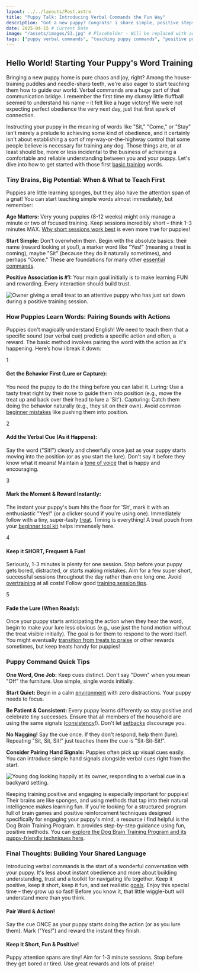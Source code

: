 ```yaml
---
layout: ../../layouts/Post.astro
title: "Puppy Talk: Introducing Verbal Commands the Fun Way"
description: "Got a new puppy? Congrats! i share simple, positive steps for introducing basic verbal commands like 'Sit' and 'Come' to your puppy, keeping it fun and frustration-free."
date: 2025-04-15 # Current Date
image: "/assets/images/53.jpg" # Placeholder - Will be replaced with actual image path
tags: ["puppy verbal commands", "teaching puppy commands", "positive puppy training", "puppy first commands", "puppy training tips", "dog training basics", "puppy communication", "easy puppy training"]
---
```


<h2 class="text-3xl font-bold text-slate-800 dark:text-slate-100 mb-6">Hello World! Starting Your Puppy's Word Training</h2>

<p class="text-lg text-slate-600 dark:text-slate-300 mb-4">
    Bringing a new puppy home is pure chaos and joy, right? Among the house-training puddles and needle-sharp teeth, we're also eager to start teaching them how to guide our world. Verbal commands are a huge part of that communication bridge. I remember the first time my clumsy little fluffball seemed to understand his name – it felt like a huge victory! We were not expecting perfect obedience the very next day, just that first spark of connection.
</p>
<p class="text-lg text-slate-600 dark:text-slate-300 mb-8">
    Instructing your puppy in the meaning of words like "Sit," "Come," or "Stay" isn't merely a prelude to achieving some kind of obedience, and it certainly isn't about establishing a sort of my-way-or-the-highway control that some people believe is necessary for training any dog. Those things are, or at least should be, more or less incidental to the business of achieving a comfortable and reliable understanding between you and your puppy. Let's dive into how to get started with those first <a href="https://trainedtails.com/posts/basic-dog-training" target="_blank" rel="noopener noreferrer" class="text-emerald-600 dark:text-emerald-400 hover:underline">basic training</a> words.
</p>

<h3 class="text-2xl font-semibold text-slate-800 dark:text-slate-100 mb-6">Tiny Brains, Big Potential: When & What to Teach First</h3>

<p class="text-lg text-slate-600 dark:text-slate-300 mb-4">
    Puppies are little learning sponges, but they also have the attention span of a gnat! You can start teaching simple words almost immediately, but remember:
</p>

<div class="space-y-6 divide-y divide-slate-200 dark:divide-slate-700/50 mb-8">
    <div class="pt-6 first:pt-0 flex items-start"> <div class="w-2 h-2 bg-slate-800 dark:bg-slate-100 rounded-full flex-shrink-0 mr-3 mt-2"></div> <div> <p class="text-lg text-slate-600 dark:text-slate-300">
            <strong class="font-semibold text-slate-800 dark:text-slate-100">Age Matters:</strong> Very young puppies (8-12 weeks) might only manage a minute or two of focused training. Keep sessions incredibly short – think 1-3 minutes MAX. <a href="https://trainedtails.com/posts/why-short-sessions-work-best" target="_blank" rel="noopener noreferrer" class="text-emerald-600 dark:text-emerald-400 hover:underline">Why short sessions work best</a> is even more true for puppies!
           </p>
        </div>
    </div>
    <div class="pt-6 flex items-start">
        <div class="w-2 h-2 bg-slate-800 dark:bg-slate-100 rounded-full flex-shrink-0 mr-3 mt-2"></div>
        <div>
            <p class="text-lg text-slate-600 dark:text-slate-300">
                <strong class="font-semibold text-slate-800 dark:text-slate-100">Start Simple:</strong> Don't overwhelm them. Begin with the absolute basics: their name (reward looking at you!), a marker word like "Yes!" (meaning a treat is coming), maybe "Sit" (because they do it naturally sometimes), and perhaps "Come." These are foundations for many other <a href="https://trainedtails.com/posts/7-Commands-Your-Dog-Needs-to-Know" target="_blank" rel="noopener noreferrer" class="text-emerald-600 dark:text-emerald-400 hover:underline">essential commands</a>.
            </p>
        </div>
    </div>
    <div class="pt-6 flex items-start">
       <div class="w-2 h-2 bg-slate-800 dark:bg-slate-100 rounded-full flex-shrink-0 mr-3 mt-2"></div>
       <div>
            <p class="text-lg text-slate-600 dark:text-slate-300">
                <strong class="font-semibold text-slate-800 dark:text-slate-100">Positive Association is #1:</strong> Your main goal initially is to make learning FUN and rewarding. Every interaction should build trust.
            </p>
       </div>
    </div>
</div>

<img src="/assets/images/55.jpg" alt="Owner giving a small treat to an attentive puppy who has just sat down during a positive training session." class="w-full h-auto rounded-xl my-8 shadow-lg" loading="lazy" />

<h3 class="text-2xl font-semibold text-slate-800 dark:text-slate-100 mb-6">How Puppies Learn Words: Pairing Sounds with Actions</h3>

<p class="text-lg text-slate-600 dark:text-slate-300 mb-8">
    Puppies don't magically understand English! We need to teach them that a specific sound (our verbal cue) predicts a specific action and often, a reward. The basic method involves pairing the word with the action as it's happening. Here’s how i break it down:
</p>

<div class="relative border-l-2 border-emerald-300 dark:border-emerald-700/50 ml-4 space-y-10 mb-12">
    <div class="relative pl-8">
        <div class="absolute w-8 h-8 bg-emerald-500 dark:bg-emerald-600 rounded-full flex items-center justify-center -left-4 ring-4 ring-white dark:ring-slate-900">
            <span class="font-bold text-white text-sm">1</span>
        </div>
        <h4 class="text-xl font-semibold text-slate-800 dark:text-slate-100 mb-2">Get the Behavior First (Lure or Capture):</h4>
        <p class="text-lg text-slate-600 dark:text-slate-300">
            You need the puppy to do the thing before you can label it. Luring: Use a tasty treat right by their nose to guide them into position (e.g., move the treat up and back over their head to lure a 'Sit'). Capturing: Catch them doing the behavior naturally (e.g., they sit on their own). Avoid common <a href="https://trainedtails.com/posts/beginner-mistakes" target="_blank" rel="noopener noreferrer" class="text-emerald-600 dark:text-emerald-400 hover:underline">beginner mistakes</a> like pushing them into position.
        </p>
    </div>
    <div class="relative pl-8">
       <div class="absolute w-8 h-8 bg-emerald-500 dark:bg-emerald-600 rounded-full flex items-center justify-center -left-4 ring-4 ring-white dark:ring-slate-900">
            <span class="font-bold text-white text-sm">2</span>
       </div>
       <h4 class="text-xl font-semibold text-slate-800 dark:text-slate-100 mb-2">Add the Verbal Cue (As it Happens):</h4>
        <p class="text-lg text-slate-600 dark:text-slate-300">
            Say the word ("Sit!") clearly and cheerfully once just as your puppy starts moving into the position (or as you start the lure). Don't say it before they know what it means! Maintain a <a href="https://trainedtails.com/posts/tone-of-voice" target="_blank" rel="noopener noreferrer" class="text-emerald-600 dark:text-emerald-400 hover:underline">tone of voice</a> that is happy and encouraging.
        </p>
    </div>
    <div class="relative pl-8">
       <div class="absolute w-8 h-8 bg-emerald-500 dark:bg-emerald-600 rounded-full flex items-center justify-center -left-4 ring-4 ring-white dark:ring-slate-900">
            <span class="font-bold text-white text-sm">3</span>
       </div>
       <h4 class="text-xl font-semibold text-slate-800 dark:text-slate-100 mb-2">Mark the Moment & Reward Instantly:</h4>
        <p class="text-lg text-slate-600 dark:text-slate-300">
            The instant your puppy's bum hits the floor for 'Sit', mark it with an enthusiastic "Yes!" (or a clicker sound if you're using one). Immediately follow with a tiny, super-tasty <a href="https://trainedtails.com/posts/treats-and-rewards" target="_blank" rel="noopener noreferrer" class="text-emerald-600 dark:text-emerald-400 hover:underline">treat</a>. Timing is everything! A treat pouch from your <a href="https://trainedtails.com/posts/dog-training-tools-for-beginners" target="_blank" rel="noopener noreferrer" class="text-emerald-600 dark:text-emerald-400 hover:underline">beginner tool kit</a> helps immensely here.
        </p>
    </div>
    <div class="relative pl-8">
       <div class="absolute w-8 h-8 bg-emerald-500 dark:bg-emerald-600 rounded-full flex items-center justify-center -left-4 ring-4 ring-white dark:ring-slate-900">
            <span class="font-bold text-white text-sm">4</span>
       </div>
       <h4 class="text-xl font-semibold text-slate-800 dark:text-slate-100 mb-2">Keep it SHORT, Frequent & Fun!</h4>
        <p class="text-lg text-slate-600 dark:text-slate-300">
            Seriously, 1-3 minutes is plenty for one session. Stop before your puppy gets bored, distracted, or starts making mistakes. Aim for a few super short, successful sessions throughout the day rather than one long one. Avoid <a href="https://trainedtails.com/posts/avoiding-overtraining" target="_blank" rel="noopener noreferrer" class="text-emerald-600 dark:text-emerald-400 hover:underline">overtraining</a> at all costs! Follow good <a href="https://trainedtails.com/posts/training-session-tips" target="_blank" rel="noopener noreferrer" class="text-emerald-600 dark:text-emerald-400 hover:underline">training session tips</a>.
        </p>
    </div>
     <div class="relative pl-8">
       <div class="absolute w-8 h-8 bg-emerald-500 dark:bg-emerald-600 rounded-full flex items-center justify-center -left-4 ring-4 ring-white dark:ring-slate-900">
            <span class="font-bold text-white text-sm">5</span>
       </div>
       <h4 class="text-xl font-semibold text-slate-800 dark:text-slate-100 mb-2">Fade the Lure (When Ready):</h4>
        <p class="text-lg text-slate-600 dark:text-slate-300">
            Once your puppy starts anticipating the action when they hear the word, begin to make your lure less obvious (e.g., use just the hand motion without the treat visible initially). The goal is for them to respond to the word itself. You might eventually <a href="https://trainedtails.com/posts/treat-to-praise" target="_blank" rel="noopener noreferrer" class="text-emerald-600 dark:text-emerald-400 hover:underline">transition from treats to praise</a> or other rewards sometimes, but keep treats handy for puppies!
        </p>
    </div>
</div>

<h3 class="text-2xl font-semibold text-slate-800 dark:text-slate-100 mb-6">Puppy Command Quick Tips</h3>

<div class="bg-blue-50 dark:bg-slate-800 border border-blue-200 dark:border-blue-900 rounded-lg p-6 relative mb-12 shadow-md not-prose">
    <div class="space-y-4 divide-y divide-blue-200 dark:divide-blue-900/50">
         <div class="flex items-start pt-4 first:pt-0">
            <div class="w-5 h-5 bg-blue-500 dark:bg-blue-600 rounded-full flex-shrink-0 mr-3 mt-1"> <span class="font-bold text-white"></span> </div>
            <p class="text-lg text-slate-700 dark:text-slate-200">
                <strong>One Word, One Job:</strong> Keep cues distinct. Don't say "Down" when you mean "Off" the furniture. Use simple, single words initially.
            </p>
        </div>
        <div class="flex items-start pt-4">
            <div class="w-5 h-5 bg-blue-500 dark:bg-blue-600 rounded-full flex-shrink-0 mr-3 mt-1"> <span class="font-bold text-white"></span> </div>
            <p class="text-lg text-slate-700 dark:text-slate-200">
                <strong>Start Quiet:</strong> Begin in a calm <a href="https://trainedtails.com/posts/right-training-enviroment" target="_blank" rel="noopener noreferrer" class="text-blue-600 dark:text-blue-400 hover:underline">environment</a> with zero distractions. Your puppy needs to focus.
            </p>
        </div>
        <div class="flex items-start pt-4">
            <div class="w-5 h-5 bg-blue-500 dark:bg-blue-600 rounded-full flex-shrink-0 mr-3 mt-1"> <span class="font-bold text-white"></span> </div>
            <p class="text-lg text-slate-700 dark:text-slate-200">
                <strong>Be Patient & Consistent:</strong> Every puppy learns differently so stay positive and celebrate tiny successes. Ensure that all members of the household are using the same signals (<a href="https://trainedtails.com/posts/consistency-matters" target="_blank" rel="noopener noreferrer" class="text-blue-600 dark:text-blue-400 hover:underline">consistency</a>!). Don't let <a href="https://trainedtails.com/posts/handling-setbacks" target="_blank" rel="noopener noreferrer" class="text-blue-600 dark:text-blue-400 hover:underline">setbacks</a> discourage you.
            </p>
        </div>
         <div class="flex items-start pt-4">
            <div class="w-5 h-5 bg-blue-500 dark:bg-blue-600 rounded-full flex-shrink-0 mr-3 mt-1"> <span class="font-bold text-white"></span> </div>
            <p class="text-lg text-slate-700 dark:text-slate-200">
                <strong>No Nagging!</strong> Say the cue once. If they don't respond, help them (lure). Repeating "Sit, Sit, Sit!" just teaches them the cue is "Sit-Sit-Sit!".
            </p>
        </div>
         <div class="flex items-start pt-4">
            <div class="w-5 h-5 bg-blue-500 dark:bg-blue-600 rounded-full flex-shrink-0 mr-3 mt-1"> <span class="font-bold text-white"></span> </div>
            <p class="text-lg text-slate-700 dark:text-slate-200">
                <strong>Consider Pairing Hand Signals:</strong> Puppies often pick up visual cues easily. You can introduce simple hand signals alongside verbal cues right from the start.
            </p>
        </div>
    </div>
</div>

<img src="/assets/images/56.jpg" alt="Young dog looking happily at its owner, responding to a verbal cue in a backyard setting." class="w-full h-auto rounded-xl my-8 shadow-lg" loading="lazy" />

<p class="text-lg text-slate-600 dark:text-slate-300 mb-8 bg-emerald-50 dark:bg-slate-800 border border-emerald-200 dark:border-emerald-900 rounded-lg p-4 shadow">
    Keeping training positive and engaging is especially important for puppies! Their brains are like sponges, and using methods that tap into their natural intelligence makes learning fun. If you're looking for a structured program full of brain games and positive reinforcement techniques designed specifically for engaging your puppy's mind, a resource i find helpful is the Dog Brain Training Program. It provides step-by-step guidance using fun, positive methods. You can <a href="https://trainedtails.com/dogtraining" target="_blank" rel="noopener noreferrer" class="text-emerald-700 dark:text-emerald-300 font-bold hover:underline">explore the Dog Brain Training Program and its puppy-friendly techniques here</a>.
</p>



<h3 class="text-2xl font-semibold text-slate-800 dark:text-slate-100 mb-6">Final Thoughts: Building Your Shared Language</h3>

<p class="text-lg text-slate-600 dark:text-slate-300 mb-8">
    Introducing verbal commands is the start of a wonderful conversation with your puppy. It's less about instant obedience and more about building understanding, trust and a toolkit for navigating life together. Keep it positive, keep it short, keep it fun, and set realistic <a href="https://trainedtails.com/posts/training-goals" target="_blank" rel="noopener noreferrer" class="text-emerald-600 dark:text-emerald-400 hover:underline">goals</a>. Enjoy this special time – they grow up so fast! Before you know it, that little wiggle-butt will understand more than you think.
</p>

<div class="grid grid-cols-1 md:grid-cols-2 gap-8 mt-12 not-prose">
    <div class="p-6 rounded-lg border-l-4 border-blue-500 bg-blue-50 dark:bg-slate-800 dark:border-blue-700">
        <h4 class="text-xl font-bold text-blue-700 dark:text-blue-300 mb-2">Pair Word & Action!</h4>
        <p class="text-slate-600 dark:text-slate-300">Say the cue ONCE as your puppy starts doing the action (or as you lure them). Mark ("Yes!") and reward the instant they finish.</p>
    </div>
    <div class="p-6 rounded-lg border-l-4 border-green-500 bg-green-50 dark:bg-slate-800 dark:border-green-700">
        <h4 class="text-xl font-bold text-green-700 dark:text-green-300 mb-2">Keep it Short, Fun & Positive!</h4>
        <p class="text-slate-600 dark:text-slate-300">Puppy attention spans are tiny! Aim for 1-3 minute sessions. Stop before they get bored or tired. Use great rewards and lots of praise!</p>
    </div>
</div>